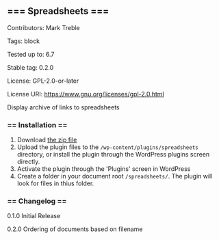 ## === Spreadsheets ===
Contributors:      Mark Treble

Tags:              block

Tested up to:      6.7

Stable tag:        0.2.0

License:           GPL-2.0-or-later

License URI:       https://www.gnu.org/licenses/gpl-2.0.html

Display archive of links to spreadsheets

### == Installation ==

1. Download [the zip file](spreadsheets.zip)
1. Upload the plugin files to the `/wp-content/plugins/spreadsheets` directory, or install the plugin through the WordPress plugins screen directly.
1. Activate the plugin through the 'Plugins' screen in WordPress
1. Create a folder in your document root `/spreadsheets/`. The plugin will look for files in thius folder.

### == Changelog ==

0.1.0
Initial Release

0.2.0
Ordering of documents based on filename


